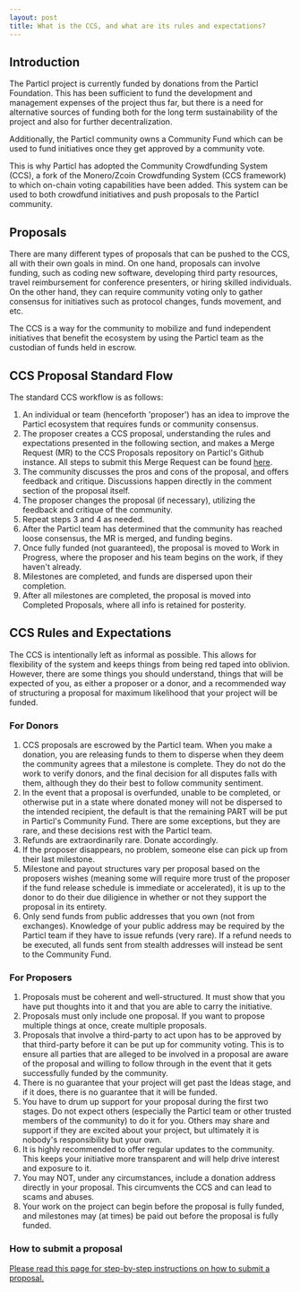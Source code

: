 ```yaml
---
layout: post
title: What is the CCS, and what are its rules and expectations?
---
```


## Introduction

The Particl project is currently funded by donations from the Particl Foundation. This has been sufficient to fund the development and management expenses of the project thus far, but there is a need for alternative sources of funding both for the long term sustainability of the project and also for further decentralization. 

Additionally, the Particl community owns a Community Fund which can be used to fund initiatives once they get approved by a community vote. 

This is why Particl has adopted the Community Crowdfunding System (CCS), a fork of the Monero/Zcoin Crowdfunding System (CCS framework) to which on-chain voting capabilities have been added. This system can be used to both crowdfund initiatives and push proposals to the Particl community.

## Proposals 

There are many different types of proposals that can be pushed to the CCS, all with their own goals in mind. On one hand, proposals can involve funding, such as coding new software, developing third party resources, travel reimbursement for conference presenters, or hiring skilled individuals. On the other hand, they can require community voting only to gather consensus for initiatives such as protocol changes, funds movement, and etc. 

The CCS is a way for the community to mobilize and fund independent initiatives that benefit the ecosystem by using the Particl team as the custodian of funds held in escrow.

## CCS Proposal Standard Flow

The standard CCS workflow is as follows:

1. An individual or team (henceforth 'proposer') has an idea to improve the Particl ecosystem that requires funds or community consensus.
2. The proposer creates a CCS proposal, understanding the rules and expectations presented in the following section, and makes a Merge Request (MR) to the CCS Proposals repository on Particl's Github instance. All steps to submit this Merge Request can be found [here](/how-to-ccs/).
3. The community discusses the pros and cons of the proposal, and offers feedback and critique. Discussions happen directly in the comment section of the proposal itself.
4. The proposer changes the proposal (if necessary), utilizing the feedback and critique of the community.
5. Repeat steps 3 and 4 as needed.
6. After the Particl team has determined that the community has reached loose consensus, the MR is merged, and funding begins.
7. Once fully funded (not guaranteed), the proposal is moved to Work in Progress, where the proposer and his team begins on the work, if they haven't already.
8. Milestones are completed, and funds are dispersed upon their completion.
9. After all milestones are completed, the proposal is moved into Completed Proposals, where all info is retained for posterity.

## CCS Rules and Expectations

The CCS is intentionally left as informal as possible. This allows for flexibility of the system and keeps things from being red taped into oblivion. However, there are some things you should understand, things that will be expected of you, as either a proposer or a donor, and a recommended way of structuring a proposal for maximum likelihood that your project will be funded.

### For Donors

1. CCS proposals are escrowed by the Particl team. When you make a donation, you are releasing funds to them to disperse when they deem the community agrees that a milestone is complete. They do not do the work to verify donors, and the final decision for all disputes falls with them, although they do their best to follow community sentiment.
2. In the event that a proposal is overfunded, unable to be completed, or otherwise put in a state where donated money will not be dispersed to the intended recipient, the default is that the remaining PART will be put in Particl's Community Fund. There are some exceptions, but they are rare, and these decisions rest with the Particl team.
3. Refunds are extraordinarily rare. Donate accordingly.
4. If the proposer disappears, no problem, someone else can pick up from their last milestone.
5. Milestone and payout structures vary per proposal based on the proposers wishes (meaning some will require more trust of the proposer if the fund release schedule is immediate or accelerated), it is up to the donor to do their due diligience in whether or not they support the proposal in its entirety.
6. Only send funds from public addresses that you own (not from exchanges). Knowledge of your public address may be required by the Particl team if they have to issue refunds (very rare). If a refund needs to be executed, all funds sent from stealth addresses will instead be sent to the Community Fund. 

### For Proposers

1. Proposals must be coherent and well-structured. It must show that you have put thoughts into it and that you are able to carry the initiative. 
2. Proposals must only include one proposal. If you want to propose multiple things at once, create multiple proposals.
3. Proposals that involve a third-party to act upon has to be approved by that third-party before it can be put up for community voting. This is to ensure all parties that are alleged to be involved in a proposal are aware of the proposal and willing to follow through in the event that it gets successfully funded by the community.
4. There is no guarantee that your project will get past the Ideas stage, and if it does, there is no guarantee that it will be funded.
5. You have to drum up support for your proposal during the first two stages. Do not expect others (especially the Particl team or other trusted members of the community) to do it for you. Others may share and support if they are excited about your project, but ultimately it is nobody's responsibility but your own.
6. It is highly recommended to offer regular updates to the community. This keeps your initiative more transparent and will help drive interest and exposure to it.
7. You may NOT, under any circumstances, include a donation address directly in your proposal. This circumvents the CCS and can lead to scams and abuses.
8. Your work on the project can begin before the proposal is fully funded, and milestones may (at times) be paid out before the proposal is fully funded.

### How to submit a proposal

[Please read this page for step-by-step instructions on how to submit a proposal.](/how-to-ccs/)
